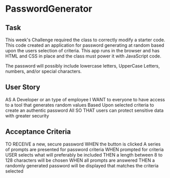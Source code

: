 # PasswordGenerator

## Task

This week's Challenge required the class to correctly modify a starter code. This code created an application for password generating at random based upon the users selection of criteria. This app runs in the browser and has HTML and CSS in place and the class must power it with JavaScript code.

The password will possibly include lowercase letters, UpperCase Letters, numbers, and/or special characters.

## User Story

AS A Developer or an type of employee
I WANT to everyone to have access to a tool that generates random values Based Upon selected criteria to create an authentic password
All SO THAT users can protect sensitive data with greater security

## Acceptance Criteria

TO RECEIVE a new, secure password
WHEN the button is clicked
A series of prompts are presented for password criteria
WHEN prompted for criteria
USER selects what will preferably be included
THEN a length between 8 to 128 characters will be chosen
WHEN all prompts are answered 
THEN a randomly generated password will be displayed that matches the criteria selected
